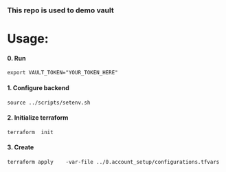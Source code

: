 ### This repo is used to demo vault


# Usage: 
#### 0. Run 
```
export VAULT_TOKEN="YOUR_TOKEN_HERE"
```

#### 1. Configure backend
```
source ../scripts/setenv.sh
```

#### 2. Initialize terraform 
```
terraform  init 
```
#### 3. Create 
```
terraform apply    -var-file ../0.account_setup/configurations.tfvars 
```



